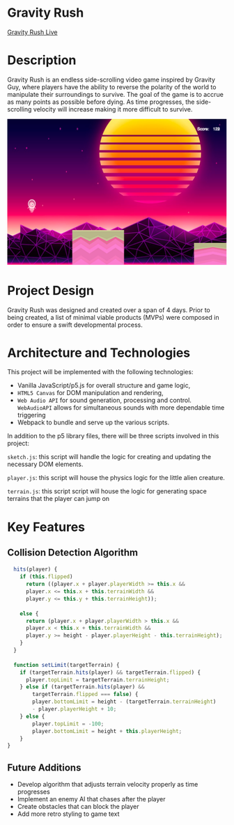 # Gravity Rush

[Gravity Rush Live](https://travishn.github.io/GravityRush/)

# Description
Gravity Rush is an endless side-scrolling video game inspired by Gravity Guy, where players have the ability to reverse the polarity of the world to manipulate their surroundings to survive. The goal of the game is to accrue as many points as possible before dying. As time progresses, the side-scrolling velocity will increase making it more difficult to survive.

![game](graphics/gravitysplash.png)

# Project Design

Gravity Rush was designed and created over a span of 4 days. Prior to being created, a list of minimal viable products (MVPs) were composed in order to ensure a swift developmental process. 

# Architecture and Technologies

This project will be implemented with the following technologies:

- Vanilla JavaScript/p5.js for overall structure and game logic,
- `HTML5 Canvas` for DOM manipulation and rendering,
- `Web Audio API` for sound generation, processing and control. `WebAudioAPI` allows for simultaneous sounds with more dependable time triggering
- Webpack to bundle and serve up the various scripts.

In addition to the p5 library files, there will be three scripts involved in this project:

`sketch.js`: this script will handle the logic for creating and updating the necessary DOM elements.

`player.js`: this script will house the physics logic for the little alien creature.

`terrain.js`: this script script will house the logic for generating space terrains that the player can jump on

# Key Features

## Collision Detection Algorithm

```javascript
  hits(player) {
    if (this.flipped) 
      return ((player.x + player.playerWidth >= this.x &&
      player.x <= this.x + this.terrainWidth &&
      player.y <= this.y + this.terrainHeight));

    else {
      return (player.x + player.playerWidth > this.x && 
      player.x < this.x + this.terrainWidth &&
      player.y >= height - player.playerHeight - this.terrainHeight);
    }
  }

  function setLimit(targetTerrain) {
    if (targetTerrain.hits(player) && targetTerrain.flipped) {
      player.topLimit = targetTerrain.terrainHeight;
    } else if (targetTerrain.hits(player) && 
        targetTerrain.flipped === false) {
        player.bottomLimit = height - (targetTerrain.terrainHeight) 
        - player.playerHeight + 10;
    } else {
        player.topLimit = -100;
        player.bottomLimit = height + this.playerHeight;
    }
}
```

## Future Additions
* Develop algorithm that adjusts terrain velocity properly as time progresses
* Implement an enemy AI that chases after the player
* Create obstacles that can block the player
* Add more retro styling to game text
